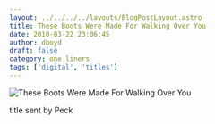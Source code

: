 ```yaml
---
layout: ../../../../layouts/BlogPostLayout.astro
title: These Boots Were Made For Walking Over You
date: 2010-03-22 23:06:45
author: dboyd
draft: false
category: one liners
tags: ['digital', 'titles']
---
```

<img
    src="https://img.selfiespirits.com/images/2010/03/alligatorBoots.jpg"
    alt="These Boots Were Made For Walking Over You"
/>

title sent by Peck